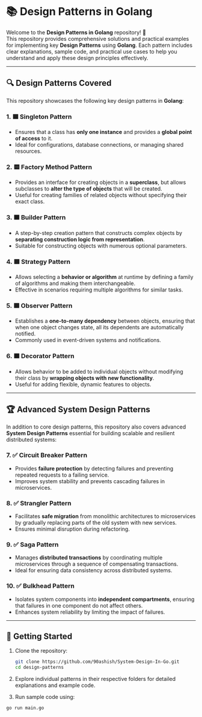 # 📚 Design Patterns in Golang

Welcome to the **Design Patterns in Golang** repository! 🚀  
This repository provides comprehensive solutions and practical examples for implementing key **Design Patterns** using **Golang**. Each pattern includes clear explanations, sample code, and practical use cases to help you understand and apply these design principles effectively.

---

## 🔍 Design Patterns Covered

This repository showcases the following key design patterns in **Golang**:

### 1. 🟦 Singleton Pattern
- Ensures that a class has **only one instance** and provides a **global point of access** to it.  
- Ideal for configurations, database connections, or managing shared resources.  

### 2. 🟨 Factory Method Pattern
- Provides an interface for creating objects in a **superclass**, but allows subclasses to **alter the type of objects** that will be created.  
- Useful for creating families of related objects without specifying their exact class.  

### 3. 🟧 Builder Pattern
- A step-by-step creation pattern that constructs complex objects by **separating construction logic from representation**.  
- Suitable for constructing objects with numerous optional parameters.  

### 4. 🟪 Strategy Pattern
- Allows selecting a **behavior or algorithm** at runtime by defining a family of algorithms and making them interchangeable.  
- Effective in scenarios requiring multiple algorithms for similar tasks.  

### 5. 🟩 Observer Pattern
- Establishes a **one-to-many dependency** between objects, ensuring that when one object changes state, all its dependents are automatically notified.  
- Commonly used in event-driven systems and notifications.  

### 6. 🟫 Decorator Pattern
- Allows behavior to be added to individual objects without modifying their class by **wrapping objects with new functionality**.  
- Useful for adding flexible, dynamic features to objects.  

---

## 🏆 Advanced System Design Patterns

In addition to core design patterns, this repository also covers advanced **System Design Patterns** essential for building scalable and resilient distributed systems:

### 7. ✅ Circuit Breaker Pattern
- Provides **failure protection** by detecting failures and preventing repeated requests to a failing service.  
- Improves system stability and prevents cascading failures in microservices.  

### 8. ✅ Strangler Pattern
- Facilitates **safe migration** from monolithic architectures to microservices by gradually replacing parts of the old system with new services.  
- Ensures minimal disruption during refactoring.  

### 9. ✅ Saga Pattern
- Manages **distributed transactions** by coordinating multiple microservices through a sequence of compensating transactions.  
- Ideal for ensuring data consistency across distributed systems.  

### 10. ✅ Bulkhead Pattern
- Isolates system components into **independent compartments**, ensuring that failures in one component do not affect others.  
- Enhances system reliability by limiting the impact of failures.  

---

## 🚀 Getting Started

1. Clone the repository:
   ```bash
   git clone https://github.com/90ashish/System-Design-In-Go.git
   cd design-patterns 
   ```

2. Explore individual patterns in their respective folders for detailed explanations and example code.

3. Run sample code using:

```
go run main.go
```
